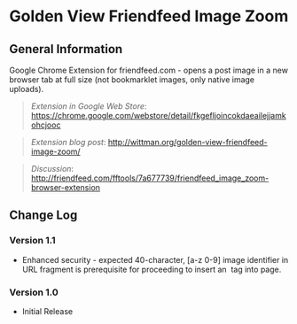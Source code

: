 # Golden View Friendfeed Image Zoom

## General Information

Google Chrome Extension for friendfeed.com - opens a post image in a new browser tab at full size (not bookmarklet images, only native image uploads).

>_Extension in Google Web Store_: <https://chrome.google.com/webstore/detail/fkgefljoincokdaeailejjamkohcjooc>

>_Extension blog post_: <http://wittman.org/golden-view-friendfeed-image-zoom/>

>_Discussion_: <http://friendfeed.com/fftools/7a677739/friendfeed_image_zoom-browser-extension>

## Change Log

### Version 1.1

- Enhanced security - expected 40-character, [a-z 0-9] image identifier in URL fragment is prerequisite for proceeding to insert an <img> tag into page.

### Version 1.0

- Initial Release